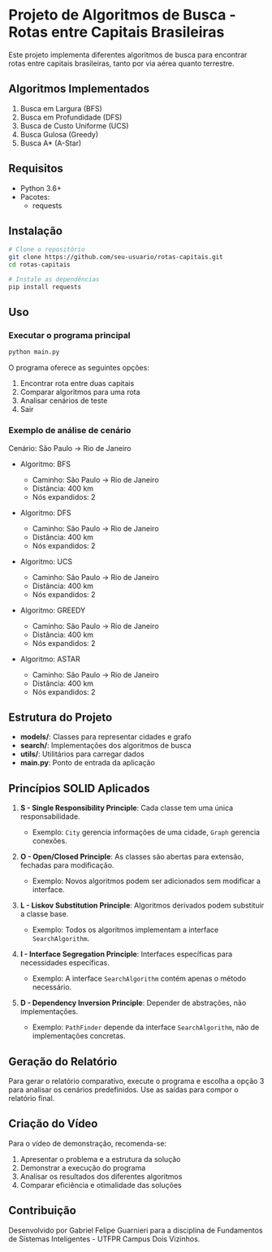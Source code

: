 # Projeto de Algoritmos de Busca - Rotas entre Capitais Brasileiras

Este projeto implementa diferentes algoritmos de busca para encontrar rotas entre capitais brasileiras, tanto por via aérea quanto terrestre.

## Algoritmos Implementados

1. Busca em Largura (BFS)
2. Busca em Profundidade (DFS)
3. Busca de Custo Uniforme (UCS)
4. Busca Gulosa (Greedy)
5. Busca A* (A-Star)

## Requisitos

- Python 3.6+
- Pacotes:
  - requests

## Instalação

```bash
# Clone o repositório
git clone https://github.com/seu-usuario/rotas-capitais.git
cd rotas-capitais

# Instale as dependências
pip install requests
```

## Uso

### Executar o programa principal

```bash
python main.py
```

O programa oferece as seguintes opções:
1. Encontrar rota entre duas capitais
2. Comparar algoritmos para uma rota
3. Analisar cenários de teste
0. Sair

### Exemplo de análise de cenário

Cenário: São Paulo -> Rio de Janeiro
- Algoritmo: BFS
  - Caminho: São Paulo -> Rio de Janeiro
  - Distância: 400 km
  - Nós expandidos: 2

- Algoritmo: DFS
  - Caminho: São Paulo -> Rio de Janeiro
  - Distância: 400 km
  - Nós expandidos: 2

- Algoritmo: UCS
  - Caminho: São Paulo -> Rio de Janeiro
  - Distância: 400 km
  - Nós expandidos: 2

- Algoritmo: GREEDY
  - Caminho: São Paulo -> Rio de Janeiro
  - Distância: 400 km
  - Nós expandidos: 2

- Algoritmo: ASTAR
  - Caminho: São Paulo -> Rio de Janeiro
  - Distância: 400 km
  - Nós expandidos: 2

## Estrutura do Projeto

- **models/**: Classes para representar cidades e grafo
- **search/**: Implementações dos algoritmos de busca
- **utils/**: Utilitários para carregar dados
- **main.py**: Ponto de entrada da aplicação

## Princípios SOLID Aplicados

1. **S - Single Responsibility Principle**: Cada classe tem uma única responsabilidade.
   - Exemplo: `City` gerencia informações de uma cidade, `Graph` gerencia conexões.

2. **O - Open/Closed Principle**: As classes são abertas para extensão, fechadas para modificação.
   - Exemplo: Novos algoritmos podem ser adicionados sem modificar a interface.

3. **L - Liskov Substitution Principle**: Algoritmos derivados podem substituir a classe base.
   - Exemplo: Todos os algoritmos implementam a interface `SearchAlgorithm`.

4. **I - Interface Segregation Principle**: Interfaces específicas para necessidades específicas.
   - Exemplo: A interface `SearchAlgorithm` contém apenas o método necessário.

5. **D - Dependency Inversion Principle**: Depender de abstrações, não implementações.
   - Exemplo: `PathFinder` depende da interface `SearchAlgorithm`, não de implementações concretas.

## Geração do Relatório

Para gerar o relatório comparativo, execute o programa e escolha a opção 3 para analisar os cenários predefinidos. Use as saídas para compor o relatório final.

## Criação do Vídeo

Para o vídeo de demonstração, recomenda-se:
1. Apresentar o problema e a estrutura da solução
2. Demonstrar a execução do programa
3. Analisar os resultados dos diferentes algoritmos
4. Comparar eficiência e otimalidade das soluções

## Contribuição

Desenvolvido por Gabriel Felipe Guarnieri para a disciplina de Fundamentos de Sistemas Inteligentes - UTFPR Campus Dois Vizinhos.